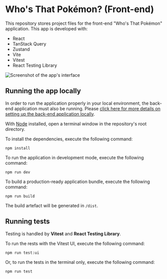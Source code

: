 # Who's That Pokémon? (Front-end)

This repository stores project files for the front-end "Who's That Pokémon" application. This app is developed with:

- React
- TanStack Query
- Zustand
- Vite
- Vitest
- React Testing Library

![Screenshot of the app's interface](https://github.com/user-attachments/assets/3497dd38-5ec5-4df4-b2e6-2317d2df24ee)

## Running the app locally

In order to run the application properly in your local environment, the back-end application must also be running. Please [click here for more details on setting up the back-end application locally](https://github.com/repercussive/pokemon-project-backend).

With [Node](https://nodejs.org/en) installed, open a terminal window in the repository's root directory.

To install the dependencies, execute the following command:

```
npm install
```

To run the application in development mode, execute the following command:

```
npm run dev
```

To build a production-ready application bundle, execute the following command:

```
npm run build
```

The build artefact will be generated in `/dist`.

## Running tests

Testing is handled by **Vitest** and **React Testing Library**.

To run the rests with the Vitest UI, execute the following command:

```
npm run test:ui
```

Or, to run the tests in the terminal only, execute the following command:

```
npm run test
```
